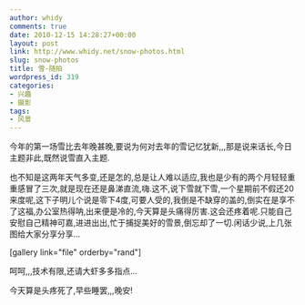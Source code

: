 ```yaml
---
author: whidy
comments: true
date: 2010-12-15 14:28:27+00:00
layout: post
link: http://www.whidy.net/snow-photos.html
slug: snow-photos
title: 雪-随拍
wordpress_id: 319
categories:
- 兴趣
- 摄影
tags:
- 风景
---
```


今年的第一场雪比去年晚甚晚,要说为何对去年的雪记忆犹新,,,那是说来话长,今日主题非此,既然说雪直入主题.

也不知是这两年天气多变,还是怎的,总是让人难以适应,我也是少有的两个月轻轻重重感冒了三次,就是现在还是鼻涕直流,嗨.这不,说下雪就下雪,一个星期前不假还20来度呢,这下子明儿个说是零下4度,可要人受的,我倒是不缺穿的盖的,倒实在是享不了这福,办公室热得呐,出来便是冷的,今天算是头痛得厉害.这会还疼着呢.只能自己安慰自己精神可嘉,进进出出,忙于捕捉美好的雪景,倒忘却了一切.闲话少说,上几张图给大家分享分享...

[gallery link="file" orderby="rand"]

呵呵,,,技术有限,还请大虾多多指点...

今天算是头疼死了,早些睡罢,,,晚安!

